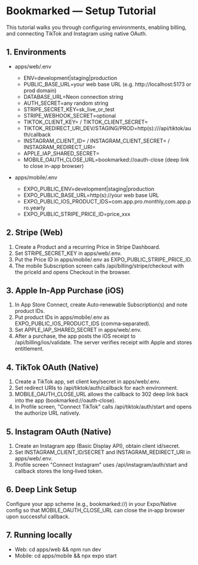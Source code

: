 # Bookmarked — Setup Tutorial

This tutorial walks you through configuring environments, enabling billing, and connecting TikTok and Instagram using native OAuth.

## 1. Environments

- apps/web/.env
  - ENV=development|staging|production
  - PUBLIC_BASE_URL=your web base URL (e.g. http://localhost:5173 or prod domain)
  - DATABASE_URL=Neon connection string
  - AUTH_SECRET=any random string
  - STRIPE_SECRET_KEY=sk_live_or_test
  - STRIPE_WEBHOOK_SECRET=optional
  - TIKTOK_CLIENT_KEY= / TIKTOK_CLIENT_SECRET=
  - TIKTOK_REDIRECT_URI_DEV/STAGING/PROD=http(s)://<base>/api/tiktok/auth/callback
  - INSTAGRAM_CLIENT_ID= / INSTAGRAM_CLIENT_SECRET= / INSTAGRAM_REDIRECT_URI=
  - APPLE_IAP_SHARED_SECRET=
  - MOBILE_OAUTH_CLOSE_URL=bookmarked://oauth-close (deep link to close in-app browser)

- apps/mobile/.env
  - EXPO_PUBLIC_ENV=development|staging|production
  - EXPO_PUBLIC_BASE_URL=http(s)://your web base URL
  - EXPO_PUBLIC_IOS_PRODUCT_IDS=com.app.pro.monthly,com.app.pro.yearly
  - EXPO_PUBLIC_STRIPE_PRICE_ID=price_xxx

## 2. Stripe (Web)

1. Create a Product and a recurring Price in Stripe Dashboard.
2. Set STRIPE_SECRET_KEY in apps/web/.env.
3. Put the Price ID in apps/mobile/.env as EXPO_PUBLIC_STRIPE_PRICE_ID.
4. The mobile Subscription screen calls /api/billing/stripe/checkout with the priceId and opens Checkout in the browser.

## 3. Apple In‑App Purchase (iOS)

1. In App Store Connect, create Auto‑renewable Subscription(s) and note product IDs.
2. Put product IDs in apps/mobile/.env as EXPO_PUBLIC_IOS_PRODUCT_IDS (comma‑separated).
3. Set APPLE_IAP_SHARED_SECRET in apps/web/.env.
4. After a purchase, the app posts the iOS receipt to /api/billing/ios/validate. The server verifies receipt with Apple and stores entitlement.

## 4. TikTok OAuth (Native)

1. Create a TikTok app, set client key/secret in apps/web/.env.
2. Set redirect URIs to /api/tiktok/auth/callback for each environment.
3. MOBILE_OAUTH_CLOSE_URL allows the callback to 302 deep link back into the app (bookmarked://oauth-close).
4. In Profile screen, "Connect TikTok" calls /api/tiktok/auth/start and opens the authorize URL natively.

## 5. Instagram OAuth (Native)

1. Create an Instagram app (Basic Display API), obtain client id/secret.
2. Set INSTAGRAM_CLIENT_ID/SECRET and INSTAGRAM_REDIRECT_URI in apps/web/.env.
3. Profile screen "Connect Instagram" uses /api/instagram/auth/start and callback stores the long‑lived token.

## 6. Deep Link Setup

Configure your app scheme (e.g., bookmarked://) in your Expo/Native config so that MOBILE_OAUTH_CLOSE_URL can close the in‑app browser upon successful callback.

## 7. Running locally

- Web: cd apps/web && npm run dev
- Mobile: cd apps/mobile && npx expo start
